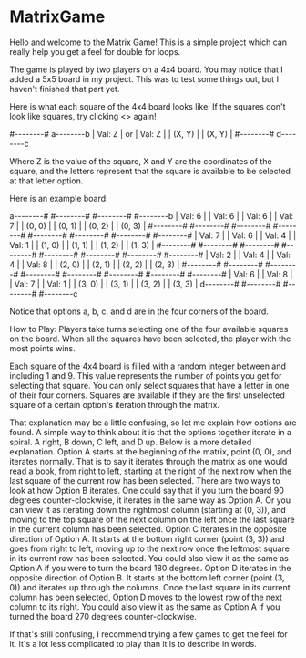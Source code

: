 # MatrixGame

Hello and welcome to the Matrix Game! This is a simple project which can really help you get a feel for double for loops.

The game is played by two players on a 4x4 board. You may notice that I added a 5x5 board in my project. This was to test some things out, but I haven't finished that part yet.

Here is what each square of the 4x4 board looks like: 
If the squares don't look like squares, try clicking <> again!

  #--------#      a--------b
  | Val: Z |  or  | Val: Z |
  | (X, Y) |      | (X, Y) |
  #--------#      d--------c

Where Z is the value of the square, X and Y are the coordinates of the square, and the letters represent that the square is available to be selected at that letter option.

Here is an example board:

  a--------# #--------# #--------# #--------b 
  | Val: 6 | | Val: 6 | | Val: 6 | | Val: 7 | 
  | (0, 0) | | (0, 1) | | (0, 2) | | (0, 3) | 
  #--------# #--------# #--------# #--------# 
  #--------# #--------# #--------# #--------# 
  | Val: 7 | | Val: 6 | | Val: 4 | | Val: 1 | 
  | (1, 0) | | (1, 1) | | (1, 2) | | (1, 3) | 
  #--------# #--------# #--------# #--------# 
  #--------# #--------# #--------# #--------# 
  | Val: 2 | | Val: 4 | | Val: 4 | | Val: 8 | 
  | (2, 0) | | (2, 1) | | (2, 2) | | (2, 3) | 
  #--------# #--------# #--------# #--------# 
  #--------# #--------# #--------# #--------# 
  | Val: 6 | | Val: 8 | | Val: 7 | | Val: 1 | 
  | (3, 0) | | (3, 1) | | (3, 2) | | (3, 3) | 
  d--------# #--------# #--------# #--------c 

Notice that options a, b, c, and d are in the four corners of the board.

How to Play:
Players take turns selecting one of the four available squares on the board. When all the squares have been selected, the player with the most points wins.

Each square of the 4x4 board is filled with a random integer between and including 1 and 9. This value represents the number of points you get for selecting that square. You can only select squares that have a letter in one of their four corners. Squares are available if they are the first unselected square of a certain option's iteration through the matrix.

That explanation may be a little confusing, so let me explain how options are found. 
A simple way to think about it is that the options together iterate in a spiral. A right, B down, C left, and D up. Below is a more detailed explanation.
  Option A starts at the beginning of the matrix, point (0, 0), and iterates normally. That is to say it iterates through the matrix as one would read a book, from right to left, starting at the right of the next row when the last square of the current row has been selected. 
  There are two ways to look at how Option B iterates. One could say that if you turn the board 90 degrees counter-clockwise, it iterates in the same way as Option A. Or you can view it as iterating down the rightmost column (starting at (0, 3)), and moving to the top square of the next column on the left once the last square in the current column has been selected. 
  Option C iterates in the opposite direction of Option A. It starts at the bottom right corner (point (3, 3)) and goes from right to left, moving up to the next row once the leftmost square in its current row has been selected. You could also view it as the same as Option A if you were to turn the board 180 degrees.
  Option D iterates in the opposite direction of Option B. It starts at the bottom left corner (point (3, 0)) and iterates up through the columns. Once the last square in its current column has been selected, Option D moves to the lowest row of the next column to its right. You could also view it as the same as Option A if you turned the board 270 degrees counter-clockwise.
  
If that's still confusing, I recommend trying a few games to get the feel for it. It's a lot less complicated to play than it is to describe in words. 
